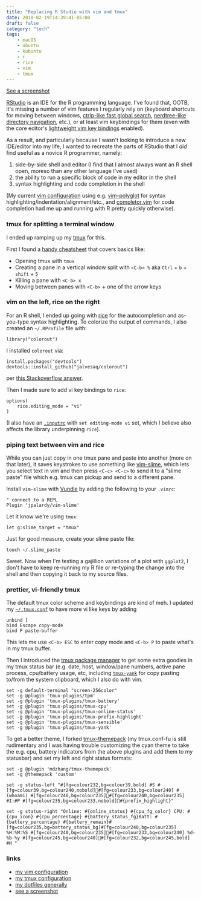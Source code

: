 ```yaml
---
title: "Replacing R Studio with vim and tmux"
date: 2018-02-19T14:39:41-05:00
draft: false
category: "tech"
tags:
    - macOS
    - ubuntu
    - kubuntu
    - r
    - rice
    - vim
    - tmux
---
```


[See a screenshot][screenshot]

[RStudio][rstudio] is an IDE for the R programming language. I've found that, OOTB, it's missing a number of vim features I regularly rely on (keyboard shortcuts for moving between windows, [ctrlp-like fast global search][ctrlp], [nerdtree-like directory navigation][nerdtree], etc.), or at least vim keybindings for them (even with the core editor's [lightweight vim key bindings][rstudio-vim] enabled).

As a result, and particularly because I wasn't looking to introduce a new IDE/editor into my life, I wanted to recreate the parts of RStudio that I _did_ find useful as a novice R programmer, namely:

1. side-by-side shell and editor (I find that I almost always want an R shell open, moreso than any other language I've used)
2. the ability to run a specific block of code in my editor in the shell
3. syntax highlighting and code completion in the shell

(My current [vim configuration][vim-conf] using e.g. [vim-polyglot][vim-polyglot] for syntax highlighting/indentation/alignment/etc., and [completor.vim][vim-compl] for code completion had me up and running with R pretty quickly otherwise).

### tmux for splitting a terminal window

I ended up ramping up my [tmux][tmux] for this.

First I found a [handy cheatsheet](https://gist.github.com/michaellihs/b6d46fa460fa5e429ea7ee5ff8794b96) that covers basics like:

- Opening tmux with `tmux`
- Creating a pane in a vertical window split with `<C-b> %` aka `Ctrl` + `b` + `shift` + `5`
- Killing a pane with `<C-b> x`
- Moving between panes with `<C-b>` + one of the arrow keys

### vim on the left, rice on the right

For an R shell, I ended up going with [rice][rice] for the autocompletion and as-you-type syntax highlighting. To colorize the output of commands, I also created an `~/.RProfile` file with:

```
library("colorout")
```

I installed `colorout` via:

```
install.packages("devtools")
devtools::install_github("jalvesaq/colorout")
```

per [this Stackoverflow answer](https://stackoverflow.com/questions/14355369/r-syntax-highlighting-in-terminal).

Then I made sure to add vi key bindings to `rice`:

```
options(
    rice.editing_mode = "vi"
)
```

(I also have an [`.inputrc`](https://www.gnu.org/software/bash/manual/html_node/Readline-Init-File.html) with `set editing-mode vi` set, which I believe also affects the library underpinning `rice`).

### piping text between vim and rice

While you can just copy in one tmux pane and paste into another (more on that later), it saves keystrokes to use something like [vim-slime][vim-slime], which lets you select text in vim and then press `<C-c> <C-c>` to send it to a "slime paste" file which e.g. tmux can pickup and send to a different pane.

Install `vim-slime` with [Vundle][Vundle] by adding the following to your `.vimrc`:

```
" connect to a REPL
Plugin 'jpalardy/vim-slime'
```

Let it know we're using `tmux`:

```
let g:slime_target = "tmux"
```

Just for good measure, create your slime paste file:

```
touch ~/.slime_paste
```

Sweet. Now when I'm testing a gajillion variations of a plot with `ggplot2`, I don't have to keep re-running my R file or re-typing the change into the shell and then copying it back to my source files.

### prettier, vi-friendly tmux

The default tmux color scheme and keybindings are kind of meh. I updated my [`~/.tmux.conf`][tmux-conf] to have more vi like keys by adding

```
unbind [
bind Escape copy-mode
bind P paste-buffer
```

This lets me use `<C-b> ESC` to enter copy mode and `<C-b> P` to paste what's in my tmux buffer.

Then I introduced the [tmux package manager](https://github.com/tmux-plugins/tpm) to get some extra goodies in my tmux status bar (e.g. date, host, window/pane numbers, active pane process, cpu/battery usage, etc, including [`tmux-yank`][tmux-yank] for copy pasting to/from the system clipboard, which I also do with vim.

```
set -g default-terminal "screen-256color"
set -g @plugin 'tmux-plugins/tpm'
set -g @plugin 'tmux-plugins/tmux-battery'
set -g @plugin 'tmux-plugins/tmux-cpu'
set -g @plugin 'tmux-plugins/tmux-online-status'
set -g @plugin 'tmux-plugins/tmux-prefix-highlight'
set -g @plugin 'tmux-plugins/tmux-sensible'
set -g @plugin 'tmux-plugins/tmux-yank'
```

To get a better theme, I forked [tmux-themepack](https://github.com/jimeh/tmux-themepack) (my tmux.conf-fu is still rudimentary and I was having trouble customizing the cyan theme to take the e.g. cpu, battery indicators from the above plugins and add them to my statusbar) and set my left and right status formats:

```
set -g @plugin 'mdzhang/tmux-themepack'
set -g @themepack 'custom'

set -g status-left "#[fg=colour232,bg=colour39,bold] #S #[fg=colour39,bg=colour240,nobold]#[fg=colour233,bg=colour240] #(whoami) #[fg=colour240,bg=colour235]#[fg=colour240,bg=colour235] #I:#P #[fg=colour235,bg=colour233,nobold]#{prefix_highlight}"

set -g status-right "Online: #{online_status} #{cpu_fg_color} CPU: #{cpu_icon} #{cpu_percentage} #{battery_status_fg}Batt: #{battery_percentage} #{battery_remain}#[fg=colour235,bg=battery_status_bg]#[fg=colour240,bg=colour235] %H:%M:%S #[fg=colour240,bg=colour235]#[fg=colour233,bg=colour240] %d-%b-%y #[fg=colour245,bg=colour240]#[fg=colour232,bg=colour245,bold] #H "
```

### links

- [my vim configuration][vim-conf]
- [my tmux configuration][tmux-conf]
- [my dotfiles generally][dotfiles]
- [see a screenshot][screenshot]

[rstudio]: https://www.rstudio.com
[ctrlp]: https://github.com/kien/ctrlp.vim
[nerdtree]: https://github.com/scrooloose/nerdtree
[vim-polyglot]: https://github.com/sheerun/vim-polyglot
[vim-compl]: https://github.com/maralla/completor.vim
[rstudio-vim]: https://blog.rstudio.com/2015/02/23/rstudio-0-99-preview-vim-mode-improvements/
[tmux]: https://tmux.github.io/
[vim-slime]: https://github.com/jpalardy/vim-slime
[Vundle]: https://github.com/VundleVim/Vundle.vim
[rice]: https://github.com/randy3k/rice
[vim-conf]: https://github.com/mdzhang/dotfiles/blob/master/vim/.vimrc
[tmux-conf]: https://github.com/mdzhang/dotfiles/blob/master/tmux/.tmux.conf
[tmux-yank]: https://github.com/jimeh/tmux-themepack
[dotfiles]: https://github.com/mdzhang/dotfiles
[screenshot]: http://cdn.mdzhang.com/images/vim-tmux-r.png
